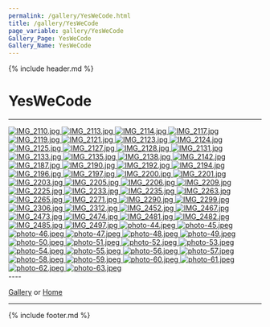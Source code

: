 ```yaml
---
permalink: /gallery/YesWeCode.html
title: /gallery/YesWeCode
page_variable: gallery/YesWeCode
Gallery_Page: YesWeCode
Gallery_Name: YesWeCode
---
```



{% include header.md %}

# YesWeCode

----
<div class="image-container-YesWeCode ImgContainer">
<a href="YesWeCode/resized-IMG_2110.jpg" data-fancybox="gallery/Thumbnails/thumbnail-YesWeCode-IMG_2110.jpg" data-caption="IMG_2110.jpg">
    <img class="image-thumb" src="https://Octocat-Dataset.imagelearning.community/gallery/Thumbnails/thumbnail-YesWeCode-IMG_2110.jpg" alt="IMG_2110.jpg" />
</a>
<a href="YesWeCode/resized-IMG_2113.jpg" data-fancybox="gallery/Thumbnails/thumbnail-YesWeCode-IMG_2113.jpg" data-caption="IMG_2113.jpg">
    <img class="image-thumb" src="https://Octocat-Dataset.imagelearning.community/gallery/Thumbnails/thumbnail-YesWeCode-IMG_2113.jpg" alt="IMG_2113.jpg" />
</a>
<a href="YesWeCode/resized-IMG_2114.jpg" data-fancybox="gallery/Thumbnails/thumbnail-YesWeCode-IMG_2114.jpg" data-caption="IMG_2114.jpg">
    <img class="image-thumb" src="https://Octocat-Dataset.imagelearning.community/gallery/Thumbnails/thumbnail-YesWeCode-IMG_2114.jpg" alt="IMG_2114.jpg" />
</a>
<a href="YesWeCode/resized-IMG_2117.jpg" data-fancybox="gallery/Thumbnails/thumbnail-YesWeCode-IMG_2117.jpg" data-caption="IMG_2117.jpg">
    <img class="image-thumb" src="https://Octocat-Dataset.imagelearning.community/gallery/Thumbnails/thumbnail-YesWeCode-IMG_2117.jpg" alt="IMG_2117.jpg" />
</a>
<a href="YesWeCode/resized-IMG_2119.jpg" data-fancybox="gallery/Thumbnails/thumbnail-YesWeCode-IMG_2119.jpg" data-caption="IMG_2119.jpg">
    <img class="image-thumb" src="https://Octocat-Dataset.imagelearning.community/gallery/Thumbnails/thumbnail-YesWeCode-IMG_2119.jpg" alt="IMG_2119.jpg" />
</a>
<a href="YesWeCode/resized-IMG_2121.jpg" data-fancybox="gallery/Thumbnails/thumbnail-YesWeCode-IMG_2121.jpg" data-caption="IMG_2121.jpg">
    <img class="image-thumb" src="https://Octocat-Dataset.imagelearning.community/gallery/Thumbnails/thumbnail-YesWeCode-IMG_2121.jpg" alt="IMG_2121.jpg" />
</a>
<a href="YesWeCode/resized-IMG_2123.jpg" data-fancybox="gallery/Thumbnails/thumbnail-YesWeCode-IMG_2123.jpg" data-caption="IMG_2123.jpg">
    <img class="image-thumb" src="https://Octocat-Dataset.imagelearning.community/gallery/Thumbnails/thumbnail-YesWeCode-IMG_2123.jpg" alt="IMG_2123.jpg" />
</a>
<a href="YesWeCode/resized-IMG_2124.jpg" data-fancybox="gallery/Thumbnails/thumbnail-YesWeCode-IMG_2124.jpg" data-caption="IMG_2124.jpg">
    <img class="image-thumb" src="https://Octocat-Dataset.imagelearning.community/gallery/Thumbnails/thumbnail-YesWeCode-IMG_2124.jpg" alt="IMG_2124.jpg" />
</a>
<a href="YesWeCode/resized-IMG_2125.jpg" data-fancybox="gallery/Thumbnails/thumbnail-YesWeCode-IMG_2125.jpg" data-caption="IMG_2125.jpg">
    <img class="image-thumb" src="https://Octocat-Dataset.imagelearning.community/gallery/Thumbnails/thumbnail-YesWeCode-IMG_2125.jpg" alt="IMG_2125.jpg" />
</a>
<a href="YesWeCode/resized-IMG_2127.jpg" data-fancybox="gallery/Thumbnails/thumbnail-YesWeCode-IMG_2127.jpg" data-caption="IMG_2127.jpg">
    <img class="image-thumb" src="https://Octocat-Dataset.imagelearning.community/gallery/Thumbnails/thumbnail-YesWeCode-IMG_2127.jpg" alt="IMG_2127.jpg" />
</a>
<a href="YesWeCode/resized-IMG_2128.jpg" data-fancybox="gallery/Thumbnails/thumbnail-YesWeCode-IMG_2128.jpg" data-caption="IMG_2128.jpg">
    <img class="image-thumb" src="https://Octocat-Dataset.imagelearning.community/gallery/Thumbnails/thumbnail-YesWeCode-IMG_2128.jpg" alt="IMG_2128.jpg" />
</a>
<a href="YesWeCode/resized-IMG_2131.jpg" data-fancybox="gallery/Thumbnails/thumbnail-YesWeCode-IMG_2131.jpg" data-caption="IMG_2131.jpg">
    <img class="image-thumb" src="https://Octocat-Dataset.imagelearning.community/gallery/Thumbnails/thumbnail-YesWeCode-IMG_2131.jpg" alt="IMG_2131.jpg" />
</a>
<a href="YesWeCode/resized-IMG_2133.jpg" data-fancybox="gallery/Thumbnails/thumbnail-YesWeCode-IMG_2133.jpg" data-caption="IMG_2133.jpg">
    <img class="image-thumb" src="https://Octocat-Dataset.imagelearning.community/gallery/Thumbnails/thumbnail-YesWeCode-IMG_2133.jpg" alt="IMG_2133.jpg" />
</a>
<a href="YesWeCode/resized-IMG_2135.jpg" data-fancybox="gallery/Thumbnails/thumbnail-YesWeCode-IMG_2135.jpg" data-caption="IMG_2135.jpg">
    <img class="image-thumb" src="https://Octocat-Dataset.imagelearning.community/gallery/Thumbnails/thumbnail-YesWeCode-IMG_2135.jpg" alt="IMG_2135.jpg" />
</a>
<a href="YesWeCode/resized-IMG_2138.jpg" data-fancybox="gallery/Thumbnails/thumbnail-YesWeCode-IMG_2138.jpg" data-caption="IMG_2138.jpg">
    <img class="image-thumb" src="https://Octocat-Dataset.imagelearning.community/gallery/Thumbnails/thumbnail-YesWeCode-IMG_2138.jpg" alt="IMG_2138.jpg" />
</a>
<a href="YesWeCode/resized-IMG_2142.jpg" data-fancybox="gallery/Thumbnails/thumbnail-YesWeCode-IMG_2142.jpg" data-caption="IMG_2142.jpg">
    <img class="image-thumb" src="https://Octocat-Dataset.imagelearning.community/gallery/Thumbnails/thumbnail-YesWeCode-IMG_2142.jpg" alt="IMG_2142.jpg" />
</a>
<a href="YesWeCode/resized-IMG_2187.jpg" data-fancybox="gallery/Thumbnails/thumbnail-YesWeCode-IMG_2187.jpg" data-caption="IMG_2187.jpg">
    <img class="image-thumb" src="https://Octocat-Dataset.imagelearning.community/gallery/Thumbnails/thumbnail-YesWeCode-IMG_2187.jpg" alt="IMG_2187.jpg" />
</a>
<a href="YesWeCode/resized-IMG_2190.jpg" data-fancybox="gallery/Thumbnails/thumbnail-YesWeCode-IMG_2190.jpg" data-caption="IMG_2190.jpg">
    <img class="image-thumb" src="https://Octocat-Dataset.imagelearning.community/gallery/Thumbnails/thumbnail-YesWeCode-IMG_2190.jpg" alt="IMG_2190.jpg" />
</a>
<a href="YesWeCode/resized-IMG_2192.jpg" data-fancybox="gallery/Thumbnails/thumbnail-YesWeCode-IMG_2192.jpg" data-caption="IMG_2192.jpg">
    <img class="image-thumb" src="https://Octocat-Dataset.imagelearning.community/gallery/Thumbnails/thumbnail-YesWeCode-IMG_2192.jpg" alt="IMG_2192.jpg" />
</a>
<a href="YesWeCode/resized-IMG_2194.jpg" data-fancybox="gallery/Thumbnails/thumbnail-YesWeCode-IMG_2194.jpg" data-caption="IMG_2194.jpg">
    <img class="image-thumb" src="https://Octocat-Dataset.imagelearning.community/gallery/Thumbnails/thumbnail-YesWeCode-IMG_2194.jpg" alt="IMG_2194.jpg" />
</a>
<a href="YesWeCode/resized-IMG_2196.jpg" data-fancybox="gallery/Thumbnails/thumbnail-YesWeCode-IMG_2196.jpg" data-caption="IMG_2196.jpg">
    <img class="image-thumb" src="https://Octocat-Dataset.imagelearning.community/gallery/Thumbnails/thumbnail-YesWeCode-IMG_2196.jpg" alt="IMG_2196.jpg" />
</a>
<a href="YesWeCode/resized-IMG_2197.jpg" data-fancybox="gallery/Thumbnails/thumbnail-YesWeCode-IMG_2197.jpg" data-caption="IMG_2197.jpg">
    <img class="image-thumb" src="https://Octocat-Dataset.imagelearning.community/gallery/Thumbnails/thumbnail-YesWeCode-IMG_2197.jpg" alt="IMG_2197.jpg" />
</a>
<a href="YesWeCode/resized-IMG_2200.jpg" data-fancybox="gallery/Thumbnails/thumbnail-YesWeCode-IMG_2200.jpg" data-caption="IMG_2200.jpg">
    <img class="image-thumb" src="https://Octocat-Dataset.imagelearning.community/gallery/Thumbnails/thumbnail-YesWeCode-IMG_2200.jpg" alt="IMG_2200.jpg" />
</a>
<a href="YesWeCode/resized-IMG_2201.jpg" data-fancybox="gallery/Thumbnails/thumbnail-YesWeCode-IMG_2201.jpg" data-caption="IMG_2201.jpg">
    <img class="image-thumb" src="https://Octocat-Dataset.imagelearning.community/gallery/Thumbnails/thumbnail-YesWeCode-IMG_2201.jpg" alt="IMG_2201.jpg" />
</a>
<a href="YesWeCode/resized-IMG_2203.jpg" data-fancybox="gallery/Thumbnails/thumbnail-YesWeCode-IMG_2203.jpg" data-caption="IMG_2203.jpg">
    <img class="image-thumb" src="https://Octocat-Dataset.imagelearning.community/gallery/Thumbnails/thumbnail-YesWeCode-IMG_2203.jpg" alt="IMG_2203.jpg" />
</a>
<a href="YesWeCode/resized-IMG_2205.jpg" data-fancybox="gallery/Thumbnails/thumbnail-YesWeCode-IMG_2205.jpg" data-caption="IMG_2205.jpg">
    <img class="image-thumb" src="https://Octocat-Dataset.imagelearning.community/gallery/Thumbnails/thumbnail-YesWeCode-IMG_2205.jpg" alt="IMG_2205.jpg" />
</a>
<a href="YesWeCode/resized-IMG_2206.jpg" data-fancybox="gallery/Thumbnails/thumbnail-YesWeCode-IMG_2206.jpg" data-caption="IMG_2206.jpg">
    <img class="image-thumb" src="https://Octocat-Dataset.imagelearning.community/gallery/Thumbnails/thumbnail-YesWeCode-IMG_2206.jpg" alt="IMG_2206.jpg" />
</a>
<a href="YesWeCode/resized-IMG_2209.jpg" data-fancybox="gallery/Thumbnails/thumbnail-YesWeCode-IMG_2209.jpg" data-caption="IMG_2209.jpg">
    <img class="image-thumb" src="https://Octocat-Dataset.imagelearning.community/gallery/Thumbnails/thumbnail-YesWeCode-IMG_2209.jpg" alt="IMG_2209.jpg" />
</a>
<a href="YesWeCode/resized-IMG_2225.jpg" data-fancybox="gallery/Thumbnails/thumbnail-YesWeCode-IMG_2225.jpg" data-caption="IMG_2225.jpg">
    <img class="image-thumb" src="https://Octocat-Dataset.imagelearning.community/gallery/Thumbnails/thumbnail-YesWeCode-IMG_2225.jpg" alt="IMG_2225.jpg" />
</a>
<a href="YesWeCode/resized-IMG_2233.jpg" data-fancybox="gallery/Thumbnails/thumbnail-YesWeCode-IMG_2233.jpg" data-caption="IMG_2233.jpg">
    <img class="image-thumb" src="https://Octocat-Dataset.imagelearning.community/gallery/Thumbnails/thumbnail-YesWeCode-IMG_2233.jpg" alt="IMG_2233.jpg" />
</a>
<a href="YesWeCode/resized-IMG_2235.jpg" data-fancybox="gallery/Thumbnails/thumbnail-YesWeCode-IMG_2235.jpg" data-caption="IMG_2235.jpg">
    <img class="image-thumb" src="https://Octocat-Dataset.imagelearning.community/gallery/Thumbnails/thumbnail-YesWeCode-IMG_2235.jpg" alt="IMG_2235.jpg" />
</a>
<a href="YesWeCode/resized-IMG_2263.jpg" data-fancybox="gallery/Thumbnails/thumbnail-YesWeCode-IMG_2263.jpg" data-caption="IMG_2263.jpg">
    <img class="image-thumb" src="https://Octocat-Dataset.imagelearning.community/gallery/Thumbnails/thumbnail-YesWeCode-IMG_2263.jpg" alt="IMG_2263.jpg" />
</a>
<a href="YesWeCode/resized-IMG_2265.jpg" data-fancybox="gallery/Thumbnails/thumbnail-YesWeCode-IMG_2265.jpg" data-caption="IMG_2265.jpg">
    <img class="image-thumb" src="https://Octocat-Dataset.imagelearning.community/gallery/Thumbnails/thumbnail-YesWeCode-IMG_2265.jpg" alt="IMG_2265.jpg" />
</a>
<a href="YesWeCode/resized-IMG_2271.jpg" data-fancybox="gallery/Thumbnails/thumbnail-YesWeCode-IMG_2271.jpg" data-caption="IMG_2271.jpg">
    <img class="image-thumb" src="https://Octocat-Dataset.imagelearning.community/gallery/Thumbnails/thumbnail-YesWeCode-IMG_2271.jpg" alt="IMG_2271.jpg" />
</a>
<a href="YesWeCode/resized-IMG_2290.jpg" data-fancybox="gallery/Thumbnails/thumbnail-YesWeCode-IMG_2290.jpg" data-caption="IMG_2290.jpg">
    <img class="image-thumb" src="https://Octocat-Dataset.imagelearning.community/gallery/Thumbnails/thumbnail-YesWeCode-IMG_2290.jpg" alt="IMG_2290.jpg" />
</a>
<a href="YesWeCode/resized-IMG_2299.jpg" data-fancybox="gallery/Thumbnails/thumbnail-YesWeCode-IMG_2299.jpg" data-caption="IMG_2299.jpg">
    <img class="image-thumb" src="https://Octocat-Dataset.imagelearning.community/gallery/Thumbnails/thumbnail-YesWeCode-IMG_2299.jpg" alt="IMG_2299.jpg" />
</a>
<a href="YesWeCode/resized-IMG_2306.jpg" data-fancybox="gallery/Thumbnails/thumbnail-YesWeCode-IMG_2306.jpg" data-caption="IMG_2306.jpg">
    <img class="image-thumb" src="https://Octocat-Dataset.imagelearning.community/gallery/Thumbnails/thumbnail-YesWeCode-IMG_2306.jpg" alt="IMG_2306.jpg" />
</a>
<a href="YesWeCode/resized-IMG_2312.jpg" data-fancybox="gallery/Thumbnails/thumbnail-YesWeCode-IMG_2312.jpg" data-caption="IMG_2312.jpg">
    <img class="image-thumb" src="https://Octocat-Dataset.imagelearning.community/gallery/Thumbnails/thumbnail-YesWeCode-IMG_2312.jpg" alt="IMG_2312.jpg" />
</a>
<a href="YesWeCode/resized-IMG_2452.jpg" data-fancybox="gallery/Thumbnails/thumbnail-YesWeCode-IMG_2452.jpg" data-caption="IMG_2452.jpg">
    <img class="image-thumb" src="https://Octocat-Dataset.imagelearning.community/gallery/Thumbnails/thumbnail-YesWeCode-IMG_2452.jpg" alt="IMG_2452.jpg" />
</a>
<a href="YesWeCode/resized-IMG_2467.jpg" data-fancybox="gallery/Thumbnails/thumbnail-YesWeCode-IMG_2467.jpg" data-caption="IMG_2467.jpg">
    <img class="image-thumb" src="https://Octocat-Dataset.imagelearning.community/gallery/Thumbnails/thumbnail-YesWeCode-IMG_2467.jpg" alt="IMG_2467.jpg" />
</a>
<a href="YesWeCode/resized-IMG_2473.jpg" data-fancybox="gallery/Thumbnails/thumbnail-YesWeCode-IMG_2473.jpg" data-caption="IMG_2473.jpg">
    <img class="image-thumb" src="https://Octocat-Dataset.imagelearning.community/gallery/Thumbnails/thumbnail-YesWeCode-IMG_2473.jpg" alt="IMG_2473.jpg" />
</a>
<a href="YesWeCode/resized-IMG_2474.jpg" data-fancybox="gallery/Thumbnails/thumbnail-YesWeCode-IMG_2474.jpg" data-caption="IMG_2474.jpg">
    <img class="image-thumb" src="https://Octocat-Dataset.imagelearning.community/gallery/Thumbnails/thumbnail-YesWeCode-IMG_2474.jpg" alt="IMG_2474.jpg" />
</a>
<a href="YesWeCode/resized-IMG_2481.jpg" data-fancybox="gallery/Thumbnails/thumbnail-YesWeCode-IMG_2481.jpg" data-caption="IMG_2481.jpg">
    <img class="image-thumb" src="https://Octocat-Dataset.imagelearning.community/gallery/Thumbnails/thumbnail-YesWeCode-IMG_2481.jpg" alt="IMG_2481.jpg" />
</a>
<a href="YesWeCode/resized-IMG_2482.jpg" data-fancybox="gallery/Thumbnails/thumbnail-YesWeCode-IMG_2482.jpg" data-caption="IMG_2482.jpg">
    <img class="image-thumb" src="https://Octocat-Dataset.imagelearning.community/gallery/Thumbnails/thumbnail-YesWeCode-IMG_2482.jpg" alt="IMG_2482.jpg" />
</a>
<a href="YesWeCode/resized-IMG_2485.jpg" data-fancybox="gallery/Thumbnails/thumbnail-YesWeCode-IMG_2485.jpg" data-caption="IMG_2485.jpg">
    <img class="image-thumb" src="https://Octocat-Dataset.imagelearning.community/gallery/Thumbnails/thumbnail-YesWeCode-IMG_2485.jpg" alt="IMG_2485.jpg" />
</a>
<a href="YesWeCode/resized-IMG_2497.jpg" data-fancybox="gallery/Thumbnails/thumbnail-YesWeCode-IMG_2497.jpg" data-caption="IMG_2497.jpg">
    <img class="image-thumb" src="https://Octocat-Dataset.imagelearning.community/gallery/Thumbnails/thumbnail-YesWeCode-IMG_2497.jpg" alt="IMG_2497.jpg" />
</a>
<a href="YesWeCode/resized-photo-44.jpeg" data-fancybox="gallery/Thumbnails/thumbnail-YesWeCode-photo-44.jpeg" data-caption="photo-44.jpeg">
    <img class="image-thumb" src="https://Octocat-Dataset.imagelearning.community/gallery/Thumbnails/thumbnail-YesWeCode-photo-44.jpeg" alt="photo-44.jpeg" />
</a>
<a href="YesWeCode/resized-photo-45.jpeg" data-fancybox="gallery/Thumbnails/thumbnail-YesWeCode-photo-45.jpeg" data-caption="photo-45.jpeg">
    <img class="image-thumb" src="https://Octocat-Dataset.imagelearning.community/gallery/Thumbnails/thumbnail-YesWeCode-photo-45.jpeg" alt="photo-45.jpeg" />
</a>
<a href="YesWeCode/resized-photo-46.jpeg" data-fancybox="gallery/Thumbnails/thumbnail-YesWeCode-photo-46.jpeg" data-caption="photo-46.jpeg">
    <img class="image-thumb" src="https://Octocat-Dataset.imagelearning.community/gallery/Thumbnails/thumbnail-YesWeCode-photo-46.jpeg" alt="photo-46.jpeg" />
</a>
<a href="YesWeCode/resized-photo-47.jpeg" data-fancybox="gallery/Thumbnails/thumbnail-YesWeCode-photo-47.jpeg" data-caption="photo-47.jpeg">
    <img class="image-thumb" src="https://Octocat-Dataset.imagelearning.community/gallery/Thumbnails/thumbnail-YesWeCode-photo-47.jpeg" alt="photo-47.jpeg" />
</a>
<a href="YesWeCode/resized-photo-48.jpeg" data-fancybox="gallery/Thumbnails/thumbnail-YesWeCode-photo-48.jpeg" data-caption="photo-48.jpeg">
    <img class="image-thumb" src="https://Octocat-Dataset.imagelearning.community/gallery/Thumbnails/thumbnail-YesWeCode-photo-48.jpeg" alt="photo-48.jpeg" />
</a>
<a href="YesWeCode/resized-photo-49.jpeg" data-fancybox="gallery/Thumbnails/thumbnail-YesWeCode-photo-49.jpeg" data-caption="photo-49.jpeg">
    <img class="image-thumb" src="https://Octocat-Dataset.imagelearning.community/gallery/Thumbnails/thumbnail-YesWeCode-photo-49.jpeg" alt="photo-49.jpeg" />
</a>
<a href="YesWeCode/resized-photo-50.jpeg" data-fancybox="gallery/Thumbnails/thumbnail-YesWeCode-photo-50.jpeg" data-caption="photo-50.jpeg">
    <img class="image-thumb" src="https://Octocat-Dataset.imagelearning.community/gallery/Thumbnails/thumbnail-YesWeCode-photo-50.jpeg" alt="photo-50.jpeg" />
</a>
<a href="YesWeCode/resized-photo-51.jpeg" data-fancybox="gallery/Thumbnails/thumbnail-YesWeCode-photo-51.jpeg" data-caption="photo-51.jpeg">
    <img class="image-thumb" src="https://Octocat-Dataset.imagelearning.community/gallery/Thumbnails/thumbnail-YesWeCode-photo-51.jpeg" alt="photo-51.jpeg" />
</a>
<a href="YesWeCode/resized-photo-52.jpeg" data-fancybox="gallery/Thumbnails/thumbnail-YesWeCode-photo-52.jpeg" data-caption="photo-52.jpeg">
    <img class="image-thumb" src="https://Octocat-Dataset.imagelearning.community/gallery/Thumbnails/thumbnail-YesWeCode-photo-52.jpeg" alt="photo-52.jpeg" />
</a>
<a href="YesWeCode/resized-photo-53.jpeg" data-fancybox="gallery/Thumbnails/thumbnail-YesWeCode-photo-53.jpeg" data-caption="photo-53.jpeg">
    <img class="image-thumb" src="https://Octocat-Dataset.imagelearning.community/gallery/Thumbnails/thumbnail-YesWeCode-photo-53.jpeg" alt="photo-53.jpeg" />
</a>
<a href="YesWeCode/resized-photo-54.jpeg" data-fancybox="gallery/Thumbnails/thumbnail-YesWeCode-photo-54.jpeg" data-caption="photo-54.jpeg">
    <img class="image-thumb" src="https://Octocat-Dataset.imagelearning.community/gallery/Thumbnails/thumbnail-YesWeCode-photo-54.jpeg" alt="photo-54.jpeg" />
</a>
<a href="YesWeCode/resized-photo-55.jpeg" data-fancybox="gallery/Thumbnails/thumbnail-YesWeCode-photo-55.jpeg" data-caption="photo-55.jpeg">
    <img class="image-thumb" src="https://Octocat-Dataset.imagelearning.community/gallery/Thumbnails/thumbnail-YesWeCode-photo-55.jpeg" alt="photo-55.jpeg" />
</a>
<a href="YesWeCode/resized-photo-56.jpeg" data-fancybox="gallery/Thumbnails/thumbnail-YesWeCode-photo-56.jpeg" data-caption="photo-56.jpeg">
    <img class="image-thumb" src="https://Octocat-Dataset.imagelearning.community/gallery/Thumbnails/thumbnail-YesWeCode-photo-56.jpeg" alt="photo-56.jpeg" />
</a>
<a href="YesWeCode/resized-photo-57.jpeg" data-fancybox="gallery/Thumbnails/thumbnail-YesWeCode-photo-57.jpeg" data-caption="photo-57.jpeg">
    <img class="image-thumb" src="https://Octocat-Dataset.imagelearning.community/gallery/Thumbnails/thumbnail-YesWeCode-photo-57.jpeg" alt="photo-57.jpeg" />
</a>
<a href="YesWeCode/resized-photo-58.jpeg" data-fancybox="gallery/Thumbnails/thumbnail-YesWeCode-photo-58.jpeg" data-caption="photo-58.jpeg">
    <img class="image-thumb" src="https://Octocat-Dataset.imagelearning.community/gallery/Thumbnails/thumbnail-YesWeCode-photo-58.jpeg" alt="photo-58.jpeg" />
</a>
<a href="YesWeCode/resized-photo-59.jpeg" data-fancybox="gallery/Thumbnails/thumbnail-YesWeCode-photo-59.jpeg" data-caption="photo-59.jpeg">
    <img class="image-thumb" src="https://Octocat-Dataset.imagelearning.community/gallery/Thumbnails/thumbnail-YesWeCode-photo-59.jpeg" alt="photo-59.jpeg" />
</a>
<a href="YesWeCode/resized-photo-60.jpeg" data-fancybox="gallery/Thumbnails/thumbnail-YesWeCode-photo-60.jpeg" data-caption="photo-60.jpeg">
    <img class="image-thumb" src="https://Octocat-Dataset.imagelearning.community/gallery/Thumbnails/thumbnail-YesWeCode-photo-60.jpeg" alt="photo-60.jpeg" />
</a>
<a href="YesWeCode/resized-photo-61.jpeg" data-fancybox="gallery/Thumbnails/thumbnail-YesWeCode-photo-61.jpeg" data-caption="photo-61.jpeg">
    <img class="image-thumb" src="https://Octocat-Dataset.imagelearning.community/gallery/Thumbnails/thumbnail-YesWeCode-photo-61.jpeg" alt="photo-61.jpeg" />
</a>
<a href="YesWeCode/resized-photo-62.jpeg" data-fancybox="gallery/Thumbnails/thumbnail-YesWeCode-photo-62.jpeg" data-caption="photo-62.jpeg">
    <img class="image-thumb" src="https://Octocat-Dataset.imagelearning.community/gallery/Thumbnails/thumbnail-YesWeCode-photo-62.jpeg" alt="photo-62.jpeg" />
</a>
<a href="YesWeCode/resized-photo-63.jpeg" data-fancybox="gallery/Thumbnails/thumbnail-YesWeCode-photo-63.jpeg" data-caption="photo-63.jpeg">
    <img class="image-thumb" src="https://Octocat-Dataset.imagelearning.community/gallery/Thumbnails/thumbnail-YesWeCode-photo-63.jpeg" alt="photo-63.jpeg" />
</a>
</div>
----


[Gallery]( ./index.html)
  or 
[Home]( ../)

----

<script>

{% include single-gallery.js %}

SetupGallery(".image-container-YesWeCode ImgContainer");

</script>

{% include footer.md %}

<!-- created on 04/07/2020 4:04 PM -->
